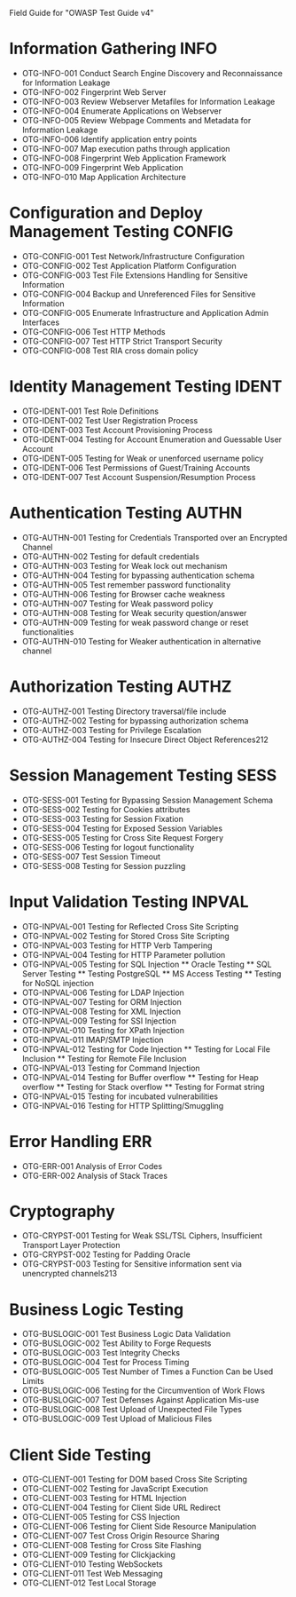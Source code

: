 Field Guide for "OWASP Test Guide v4" 
# Information Gathering INFO
* OTG-INFO-001 Conduct Search Engine Discovery and Reconnaissance for Information Leakage
* OTG-INFO-002 Fingerprint Web Server
* OTG-INFO-003 Review Webserver Metafiles for Information Leakage
* OTG-INFO-004 Enumerate Applications on Webserver
* OTG-INFO-005 Review Webpage Comments and Metadata for Information Leakage
* OTG-INFO-006 Identify application entry points
* OTG-INFO-007 Map execution paths through application
* OTG-INFO-008 Fingerprint Web Application Framework
* OTG-INFO-009 Fingerprint Web Application
* OTG-INFO-010 Map Application Architecture 	
# Configuration and Deploy Management Testing CONFIG
* OTG-CONFIG-001 Test Network/Infrastructure Configuration
* OTG-CONFIG-002 Test Application Platform Configuration 	
* OTG-CONFIG-003 Test File Extensions Handling for Sensitive Information
* OTG-CONFIG-004 Backup and Unreferenced Files for Sensitive Information
* OTG-CONFIG-005 Enumerate Infrastructure and Application Admin Interfaces
* OTG-CONFIG-006 Test HTTP Methods
* OTG-CONFIG-007 Test HTTP Strict Transport Security
* OTG-CONFIG-008 Test RIA cross domain policy
# Identity Management Testing IDENT
* OTG-IDENT-001 Test Role Definitions
* OTG-IDENT-002 Test User Registration Process
* OTG-IDENT-003 Test Account Provisioning Process
* OTG-IDENT-004 Testing for Account Enumeration and Guessable User Account
* OTG-IDENT-005 Testing for Weak or unenforced username policy
* OTG-IDENT-006 Test Permissions of Guest/Training Accounts
* OTG-IDENT-007 Test Account Suspension/Resumption Process
# Authentication Testing AUTHN
* OTG-AUTHN-001 Testing for Credentials Transported over an Encrypted Channel
* OTG-AUTHN-002 Testing for default credentials
* OTG-AUTHN-003 Testing for Weak lock out mechanism
* OTG-AUTHN-004 Testing for bypassing authentication schema
* OTG-AUTHN-005 Test remember password functionality
* OTG-AUTHN-006 Testing for Browser cache weakness
* OTG-AUTHN-007 Testing for Weak password policy
* OTG-AUTHN-008 Testing for Weak security question/answer
* OTG-AUTHN-009 Testing for weak password change or reset functionalities
* OTG-AUTHN-010 Testing for Weaker authentication in alternative channel
# Authorization Testing AUTHZ
* OTG-AUTHZ-001 Testing Directory traversal/file include
* OTG-AUTHZ-002 Testing for bypassing authorization schema
* OTG-AUTHZ-003 Testing for Privilege Escalation
* OTG-AUTHZ-004 Testing for Insecure Direct Object References212
# Session Management Testing SESS
* OTG-SESS-001 Testing for Bypassing Session Management Schema
* OTG-SESS-002 Testing for Cookies attributes
* OTG-SESS-003 Testing for Session Fixation
* OTG-SESS-004 Testing for Exposed Session Variables
* OTG-SESS-005 Testing for Cross Site Request Forgery
* OTG-SESS-006 Testing for logout functionality
* OTG-SESS-007 Test Session Timeout
* OTG-SESS-008 Testing for Session puzzling
# Input Validation Testing INPVAL
* OTG-INPVAL-001 Testing for Reflected Cross Site Scripting
* OTG-INPVAL-002 Testing for Stored Cross Site Scripting
* OTG-INPVAL-003 Testing for HTTP Verb Tampering
* OTG-INPVAL-004 Testing for HTTP Parameter pollution
* OTG-INPVAL-005 Testing for SQL Injection
** Oracle Testing
** SQL Server Testing
** Testing PostgreSQL
** MS Access Testing
** Testing for NoSQL injection
* OTG-INPVAL-006 Testing for LDAP Injection
* OTG-INPVAL-007 Testing for ORM Injection
* OTG-INPVAL-008 Testing for XML Injection
* OTG-INPVAL-009 Testing for SSI Injection
* OTG-INPVAL-010 Testing for XPath Injection
* OTG-INPVAL-011 IMAP/SMTP Injection
* OTG-INPVAL-012 Testing for Code Injection
** Testing for Local File Inclusion
** Testing for Remote File Inclusion
* OTG-INPVAL-013 Testing for Command Injection
* OTG-INPVAL-014 Testing for Buffer overflow
** Testing for Heap overflow
** Testing for Stack overflow
** Testing for Format string
* OTG-INPVAL-015 Testing for incubated vulnerabilities
* OTG-INPVAL-016 Testing for HTTP Splitting/Smuggling
# Error Handling ERR
* OTG-ERR-001 Analysis of Error Codes
* OTG-ERR-002 Analysis of Stack Traces
# Cryptography
* OTG-CRYPST-001 Testing for Weak SSL/TSL Ciphers, Insufficient Transport Layer Protection
* OTG-CRYPST-002 Testing for Padding Oracle
* OTG-CRYPST-003 Testing for Sensitive information sent via unencrypted channels213
# Business Logic Testing
* OTG-BUSLOGIC-001 Test Business Logic Data Validation
* OTG-BUSLOGIC-002 Test Ability to Forge Requests
* OTG-BUSLOGIC-003 Test Integrity Checks
* OTG-BUSLOGIC-004 Test for Process Timing
* OTG-BUSLOGIC-005 Test Number of Times a Function Can be Used Limits
* OTG-BUSLOGIC-006 Testing for the Circumvention of Work Flows
* OTG-BUSLOGIC-007 Test Defenses Against Application Mis-use
* OTG-BUSLOGIC-008 Test Upload of Unexpected File Types
* OTG-BUSLOGIC-009 Test Upload of Malicious Files
# Client Side Testing
* OTG-CLIENT-001 Testing for DOM based Cross Site Scripting
* OTG-CLIENT-002 Testing for JavaScript Execution
* OTG-CLIENT-003 Testing for HTML Injection
* OTG-CLIENT-004 Testing for Client Side URL Redirect
* OTG-CLIENT-005 Testing for CSS Injection
* OTG-CLIENT-006 Testing for Client Side Resource Manipulation
* OTG-CLIENT-007 Test Cross Origin Resource Sharing
* OTG-CLIENT-008 Testing for Cross Site Flashing
* OTG-CLIENT-009 Testing for Clickjacking
* OTG-CLIENT-010 Testing WebSockets
* OTG-CLIENT-011 Test Web Messaging
* OTG-CLIENT-012 Test Local Storage

